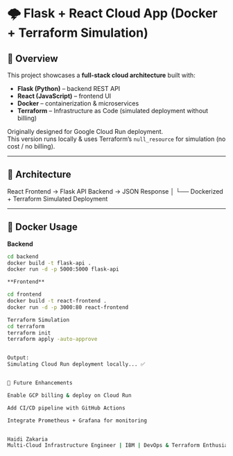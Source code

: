 # 🌩️ Flask + React Cloud App (Docker + Terraform Simulation)

## 📖 Overview
This project showcases a **full-stack cloud architecture** built with:
- **Flask (Python)** – backend REST API  
- **React (JavaScript)** – frontend UI  
- **Docker** – containerization & microservices  
- **Terraform** – Infrastructure as Code (simulated deployment without billing)

Originally designed for Google Cloud Run deployment.  
This version runs locally & uses Terraform’s `null_resource` for simulation (no cost / no billing).

---

## 🧱 Architecture
React Frontend → Flask API Backend → JSON Response
│
└── Dockerized + Terraform Simulated Deployment


---

## 🐳 Docker Usage
**Backend**
```bash
cd backend
docker build -t flask-api .
docker run -d -p 5000:5000 flask-api

**Frontend**

cd frontend
docker build -t react-frontend .
docker run -d -p 3000:80 react-frontend

Terraform Simulation
cd terraform
terraform init
terraform apply -auto-approve


Output:
Simulating Cloud Run deployment locally... ✅


🧩 Future Enhancements

Enable GCP billing & deploy on Cloud Run

Add CI/CD pipeline with GitHub Actions

Integrate Prometheus + Grafana for monitoring


Haidi Zakaria
Multi-Cloud Infrastructure Engineer | IBM | DevOps & Terraform Enthusiast
